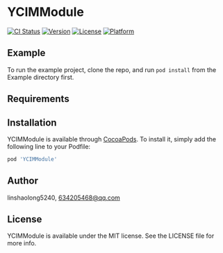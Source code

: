 # YCIMModule

[![CI Status](https://img.shields.io/travis/linshaolong5240/YCIMModule.svg?style=flat)](https://travis-ci.org/linshaolong5240/YCIMModule)
[![Version](https://img.shields.io/cocoapods/v/YCIMModule.svg?style=flat)](https://cocoapods.org/pods/YCIMModule)
[![License](https://img.shields.io/cocoapods/l/YCIMModule.svg?style=flat)](https://cocoapods.org/pods/YCIMModule)
[![Platform](https://img.shields.io/cocoapods/p/YCIMModule.svg?style=flat)](https://cocoapods.org/pods/YCIMModule)

## Example

To run the example project, clone the repo, and run `pod install` from the Example directory first.

## Requirements

## Installation

YCIMModule is available through [CocoaPods](https://cocoapods.org). To install
it, simply add the following line to your Podfile:

```ruby
pod 'YCIMModule'
```

## Author

linshaolong5240, 634205468@qq.com

## License

YCIMModule is available under the MIT license. See the LICENSE file for more info.
